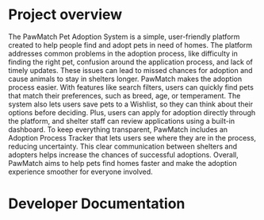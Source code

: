 # Project overview
The PawMatch Pet Adoption System is a simple, user-friendly platform created to help people find and adopt pets in need of homes. The platform addresses common problems in the adoption process, like difficulty in finding the right pet, confusion around the application process, and lack of timely updates. These issues can lead to missed chances for adoption and cause animals to stay in shelters longer.
PawMatch makes the adoption process easier. With features like search filters, users can quickly find pets that match their preferences, such as breed, age, or temperament. The system also lets users save pets to a Wishlist, so they can think about their options before deciding. Plus, users can apply for adoption directly through the platform, and shelter staff can review applications using a built-in dashboard.
To keep everything transparent, PawMatch includes an Adoption Process Tracker that lets users see where they are in the process, reducing uncertainty. This clear communication between shelters and adopters helps increase the chances of successful adoptions. Overall, PawMatch aims to help pets find homes faster and make the adoption experience smoother for everyone involved.




# Developer Documentation
